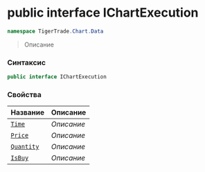 
# public interface IChartExecution
```csharp
namespace TigerTrade.Chart.Data
```



> Описание

### Синтаксис
```csharp
public interface IChartExecution
```


### Свойства
| Название | Описание |
| --- | --- |
| [`Time`](./IChartExecution.cs/Свойства/Time.md) | *Описание* |
| [`Price`](./IChartExecution.cs/Свойства/Price.md) | *Описание* |
| [`Quantity`](./IChartExecution.cs/Свойства/Quantity.md) | *Описание* |
| [`IsBuy`](./IChartExecution.cs/Свойства/IsBuy.md) | *Описание* |



